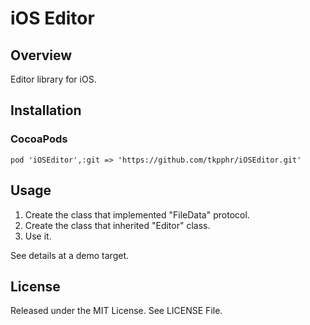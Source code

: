 # iOS Editor

## Overview
Editor library for iOS.

## Installation

### CocoaPods
```
pod 'iOSEditor',:git => 'https://github.com/tkpphr/iOSEditor.git'
```

## Usage
1. Create the class that implemented "FileData" protocol. 
2. Create the class that inherited "Editor" class.
3. Use it.

See details at a demo target.

## License
Released under the MIT License.
See LICENSE File.